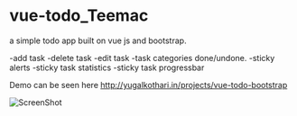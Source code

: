 # vue-todo_Teemac
a simple todo app built on vue js and bootstrap.

-add task
-delete task
-edit task
-task categories done/undone.
-sticky alerts 
-sticky task statistics
-sticky task progressbar


Demo can be seen here http://yugalkothari.in/projects/vue-todo-bootstrap

![ScreenShot](https://raw.github.com/yugalpsd1/vue-todo_Teemac/master/img/ss.PNG)
